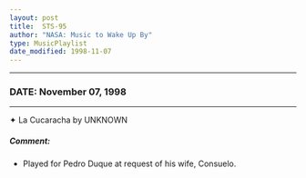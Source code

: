 ```yaml
---
layout: post
title:  STS-95
author: "NASA: Music to Wake Up By"
type: MusicPlaylist
date_modified: 1998-11-07
---
```


----
### DATE: November 07, 1998
----
✦ La Cucaracha by UNKNOWN

##### Comment:
* Played for Pedro Duque at request of his wife, Consuelo.
